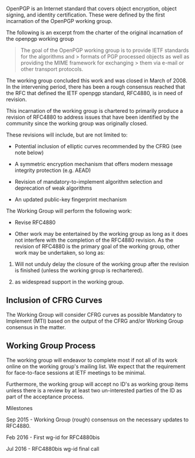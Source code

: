 OpenPGP is an Internet standard that covers object encryption, object signing,
and identity certification. These were defined by the first incarnation of the
OpenPGP working group.

The following is an excerpt from the charter of the original incarnation of the
openpgp working group

> The goal of the OpenPGP working group is to provide IETF standards for the
algorithms and > formats of PGP processed objects as well as providing the MIME
framework for exchanging > them via e-mail or other transport protocols.

The working group concluded this work and was closed in March of 2008. In the
intervening period, there has been a rough consensus reached that the RFC that
defined the IETF openpgp standard, RFC4880, is in need of revision.

This incarnation of the working group is chartered to primarily produce a
revision of RFC4880 to address issues that have been identified by the
community since the working group was originally closed.

These revisions will include, but are not limited to:

- Potential inclusion of elliptic curves recommended by the CFRG (see note
below)

- A symmetric encryption mechanism that offers modern message integrity
protection (e.g. AEAD)

- Revision of mandatory-to-implement algorithm selection and deprecation of
weak algorithms

- An updated public-key fingerprint mechanism

The Working Group will perform the following work:

- Revise RFC4880

- Other work may be entertained by the working group as long as it does
not interfere with the completion of the RFC4880 revision. As the revision
of RFC4880 is the primary goal of the working group, other work may be
undertaken, so long as:

1. Will not unduly delay the closure of the working group after the
revision is finished (unless the working group is rechartered).

2. as widespread support in the working group.

Inclusion of CFRG Curves
-----------------------------

The Working Group will consider CFRG curves as possible Mandatory to
Implement (MTI) based on the output of the CFRG and/or Working Group
consensus in the matter.

Working Group Process
--------------------------

The working group will endeavor to complete most if not all of its work
online on the working group's mailing list. We expect that the requirement
for face-to-face sessions at IETF meetings to be minimal.

Furthermore, the working group will accept no ID's as working group
items unless there is a review by at least two un-interested parties of
the ID as part of the acceptance process.


Milestones

Sep 2015 - Working Group (rough) consensus on the necessary updates to RFC4880.

Feb 2016 - First wg-id for RFC4880bis

Jul 2016 - RFC4880bis wg-id final call



